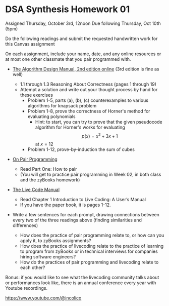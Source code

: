 # DSA Synthesis Homework 01

Assigned Thursday, October 3rd, 12noon
Due following Thursday, Oct 10th (5pm)

Do the following readings and submit the requested handwritten work for this Canvas assignment

On each assignment, include your name, date, and any online resources or at most one other classmate that you pair programmed with.

* [The Algorithm Design Manual, 2nd edition online](https://archive.org/details/algorithmdesignm0000skie/page/10/mode/2up?view=theater) (3rd edition is fine as well)
  * 1.1 through 1.3 Reasoning About Correctness (pages 1 through 19)
  * Attempt a solution and write out your thought process by hand for these exercises
    * Problem 1-5, parts (a), (b), (c) counterexamples to various algorithms for knapsack problem
    * Problem 1-8, prove the correctness of Horner's method for evaluating polynomials
      * Hint: to start, you can try to prove that the given pseudocode algorithm for Horner's works for evaluating $$p(x) = x^2 + 3x + 1$$ at $x = 12$
    * Problem 1-12, prove-by-induction the sum of cubes

* [On Pair Programming](https://martinfowler.com/articles/on-pair-programming.html#HowToPair)
  * Read Part One: How to pair
  * (You will get to practice pair programming in Week 02, in both class and the zyBooks homework)

* [The Live Code Manual](https://livecodingbook.toplap.org/book/#)
  * Read Chapter 1 Introduction to Live Coding: A User’s Manual
  * If you have the paper book, it is pages 1-12.

* Write a few sentences for each prompt, drawing connections between every two of the three readings above (finding similarities and differences)
  * How does the practice of pair programming relate to, or how can you apply it, to zyBooks assignments?
  * How does the practice of livecoding relate to the practice of learning to program from zyBooks or in technical interviews for companies hiring software engineers?
  * How do the practices of pair programming and livecoding relate to each other?

Bonus: if you would like to see what the livecoding community talks about or performances look like, there is an annual conference every year with Youtube recordings.

https://www.youtube.com/@incolico
